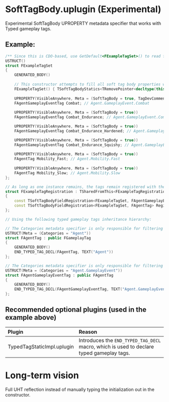 # SoftTagBody.uplugin (Experimental)
Experimental SoftTagBody UPROPERTY metadata specifier that works with Typed gameplay tags.

## Example:
```cpp
/** Since this is CDO-based, use GetDefault<FExampleTagSet>() to read fields */
USTRUCT()
struct FExampleTagSet
{
    GENERATED_BODY()
    
    // This constructor attempts to fill all soft tag body properties with its corresponding tag value.
    FExampleTagSet() { TSoftTagBodyStatics<TRemovePointer<decltype(this)>::Type>::InitFields<FAgentGameplayEventTag, FAgentTag>(this); }
    
    UPROPERTY(VisibleAnywhere, Meta = (SoftTagBody = true, TagDevComment = "Tag dev comment that's used when this property gets registered as native gameplay tag. "))
    FAgentGameplayEventTag Combat; // Agent.GameplayEvent.Combat
    
    UPROPERTY(VisibleAnywhere, Meta = (SoftTagBody = true))
    FAgentGameplayEventTag Combat_Endurance; // Agent.GameplayEvent.Combat.Endurance

    UPROPERTY(VisibleAnywhere, Meta = (SoftTagBody = true))
    FAgentGameplayEventTag Combat_Endurance_Hardened; // Agent.GameplayEvent.Combat.Hardened

    UPROPERTY(VisibleAnywhere, Meta = (SoftTagBody = true))
    FAgentGameplayEventTag Combat_Endurance_Squishy; // Agent.GameplayEvent.Combat.Squishy
	
    UPROPERTY(VisibleAnywhere, Meta = (SoftTagBody = true))
    FAgentTag Mobility_Fast; // Agent.Mobility.Fast
	
    UPROPERTY(VisibleAnywhere, Meta = (SoftTagBody = true))
    FAgentTag Mobility_Slow; // Agent.Mobility.Slow
};

// As long as one instance remains, the tags remain registered with the gameplay tags module.
struct FExampleTagRegistration : TSharedFromThis<FExampleTagRegistration>
{
    const TSoftTagBodyFieldRegistration<FExampleTagSet, FAgentGameplayEventTag> Registration1;
    const TSoftTagBodyFieldRegistration<FExampleTagSet, FAgentTag> Registration2;
};

// Using the following typed gameplay tags inheritance hierarchy:

// The Categories metadata specifier is only responsible for filtering the GameplayTag in the editor.
USTRUCT(Meta = (Categories = "Agent"))
struct FAgentTag : public FGameplayTag
{
    GENERATED_BODY()
    END_TYPED_TAG_DECL(FAgentTag, TEXT("Agent"))
};

// The Categories metadata specifier is only responsible for filtering the GameplayTag in the editor.
USTRUCT(Meta = (Categories = "Agent.GameplayEvent"))
struct FAgentGameplayEventTag : public FAgentTag
{
    GENERATED_BODY()
    END_TYPED_TAG_DECL(FAgentGameplayEventTag, TEXT("Agent.GameplayEvent"))
};

```
## Recommended optional plugins (used in the example above)
| Plugin | Reason |
| :----- | :----- |
| TypedTagStaticImpl.uplugin | Introduces the `END_TYPED_TAG_DECL` macro, which is used to declare typed gameplay tags. |

# Long-term vision

Full UHT reflection instead of manually typing the initialization out in the constructor.
